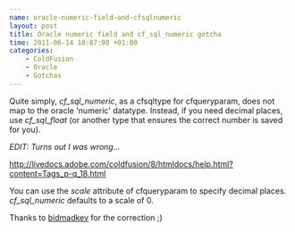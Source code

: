 ```yaml
--- 
name: oracle-numeric-field-and-cfsqlnumeric
layout: post
title: Oracle numeric field and cf_sql_numeric gotcha
time: 2011-06-14 10:07:00 +01:00
categories:
    - ColdFusion
    - Oracle
    - Gotchas
---
```


Quite simply, *cf_sql_numeric*, as a cfsqltype for cfqueryparam, does not map to the oracle 'numeric' datatype. Instead, if you need decimal places, use *cf_sql_float* (or another type that ensures the correct number is saved for you).

*EDIT: Turns out I was wrong...*


<http://livedocs.adobe.com/coldfusion/8/htmldocs/help.html?content=Tags_p-q_18.html>

You can use the *scale* attribute of cfqueryparam to specify decimal places. *cf_sql_numeric* defaults to a scale of 0.

Thanks to <a href="http://bigmadkev.com/blog/">bidmadkev</a> for the correction ;)
